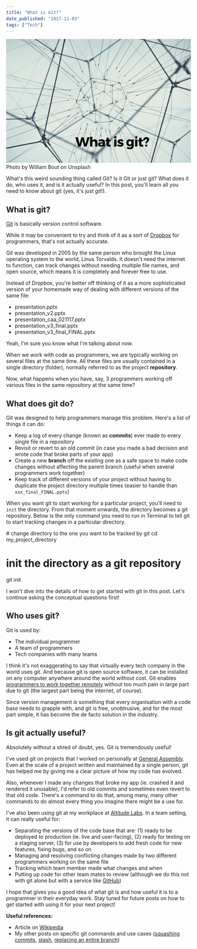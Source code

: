 ```yaml
---
title: "What is Git?"
date_published: "2017-11-03"
tags: ["Tech"]
---
```


![what is git banner showing many lines and nodes intersecting](images/BSP-what-is-git.png) Photo by William Bout on Unsplash

What's this weird sounding thing called Git? Is it Git or just git? What does it do, who uses it, and is it actually useful? In this post, you'll learn all you need to know about git (yes, it's just _git_!).

## What is git?

[Git](https://git-scm.com/) is basically version control software.

While it may be convenient to try and think of it as a sort of [Dropbox](https://www.dropbox.com/?landing=dbv2) for programmers, that's not actually accurate.

Git was developed in 2005 by the same person who brought the Linux operating system to the world, Linus Torvalds. It doesn't need the internet to function, can track changes without needing multiple file names, and open source, which means it is completely and forever free to use.

Instead of Dropbox, you're better off thinking of it as a more sophisticated version of your homemade way of dealing with different versions of the same file:

- presentation.pptx
- presentation\_v2.pptx
- presentation\_caa\_021117.pptx
- presentation\_v3\_final.pptx
- presentation\_v3\_final\_FINAL.pptx

Yeah, I'm sure you know what I'm talking about now.

When we work with code as programmers, we are typically working on several files at the same time. All these files are usually contained in a single directory (folder), normally referred to as the project **repository**.

Now, what happens when you have, say, 3 programmers working off various files in the same repository at the same time?

## What does git do?

Git was designed to help programmers manage this problem. Here's a list of things it can do:

- Keep a log of every change (known as **commits**) ever made to every single file in a repository
- Revisit or revert to an old commit (in case you made a bad decision and wrote code that broke parts of your app)
- Create a new **branch** off the existing one as a safe space to make code changes without affecting the parent branch (useful when several programmers work together)
- Keep track of different versions of your project without having to duplicate the project directory multiple times (easier to handle than `xxx_final_FINAL.pptx`)

When you want git to start working for a particular project, you'll need to `init` the directory. From that moment onwards, the directory becomes a git repository. Below is the only command you need to run in Terminal to tell git to start tracking changes in a particular directory.

\# change directory to the one you want to be tracked by git
cd my\_project\_directory

# init the directory as a git repository
git init

I won't dive into the details of how to get started with git in this post. Let's continue asking the conceptual questions first!

## Who uses git?

Git is used by:

- The individual programmer
- A team of programmers
- Tech companies with many teams

I think it's not exaggerating to say that virtually every tech company in the world uses git. And because git is open source software, it can be installed on any computer anywhere around the world without cost. Git enables [programmers to work together remotely](/2016-08-23-programmers-remote-work/) without too much pain in large part due to git (the largest part being the internet, of course).

Since version management _is_ something that every organisation with a code base needs to grapple with, and git is free, unobtrusive, and for the most part simple, it has become the de facto solution in the industry.

## Is git actually useful?

Absolutely without a shred of doubt, yes. Git is tremendously useful!

I've used git on projects that I worked on personally at [General Assembly](/2017-03-12-general-assembly-singapore-review/). Even at the scale of a project written and maintained by a single person, git has helped me by giving me a clear picture of how my code has evolved.

Also, whenever I made any changes that broke my app (ie. crashed it and rendered it unusable), I'd refer to old commits and sometimes even revert to that old code. There's a command to do that, among many, many other commands to do almost every thing you imagine there might be a use for.

I've also been using git at my workplace at [Altitude Labs](http://altitudelabs.com/). In a team setting, it can really useful for:

- Separating the versions of the code base that are: (1) ready to be deployed to production (ie. live and user-facing), (2) ready for testing on a staging server, (3) for use by developers to add fresh code for new features, fixing bugs, and so on
- Managing and resolving conflicting changes made by two different programmers working on the same file
- Tracking which team member made what changes and when
- Putting up code for other team mates to review (although we do this not with git alone but with a service like [GitHub](https://github.com/))

I hope that gives you a good idea of what git is and how useful it is to a programmer in their everyday work. Stay tuned for future posts on how to get started with using it for your next project!

**Useful references:**

- Article on [Wikipedia](https://en.wikipedia.org/wiki/Git)
- My other posts on specific git commands and use cases ([squashing commits](/2017-09-23-squash-git-commits/), [stash](/2017-09-26-git-stash/), [replacing an entire branch](/2017-09-30-replace-git-branch-code/))
